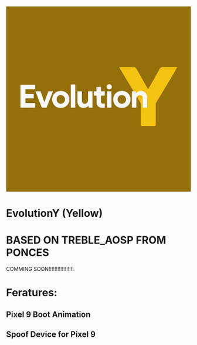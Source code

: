 ![Alt text](EvolutionYLogo.png)

# EvolutionY (Yellow)

# BASED ON TREBLE_AOSP FROM PONCES

COMMING SOON!!!!!!!!!!!!!!!!!

# Feratures:

## Pixel 9 Boot Animation

## Spoof Device for Pixel 9
